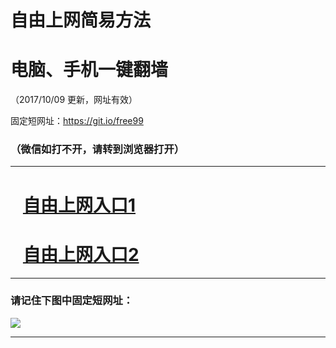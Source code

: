 ﻿# 自由上网简易方法

# 电脑、手机一键翻墙

（2017/10/09 更新，网址有效）

固定短网址：https://git.io/free99

### （微信如打不开，请转到浏览器打开）


***





# &nbsp;&nbsp; <a href="http://ft1334530389.fwq-tz-1001.info/fwqtz01.html?t=10090018109 " target="_blank">自由上网入口1</a>
# &nbsp;&nbsp; <a href="http://ft677226527.fwq-tz-1002.info/fwqtz02.html?t=100900152 " target="_blank">自由上网入口2</a>
***

### 请记住下图中固定短网址：

<img src="https://s3-us-west-2.amazonaws.com/fwq-1001/yjfq-20170905okok.png" /> 


***

